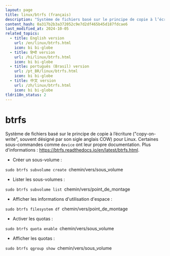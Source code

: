 ```yaml
---
layout: page
title: linux/btrfs (français)
description: "Système de fichiers basé sur le principe de copie à l’écriture (\"copy-on-write\", souvent désigné par son sigle anglais COW) pour Linux."
content_hash: 0a317b2b3a372052c9e7d2df465b45d187fdcae6
last_modified_at: 2024-10-05
related_topics:
  - title: English version
    url: /en/linux/btrfs.html
    icon: bi bi-globe
  - title: हिन्दी version
    url: /hi/linux/btrfs.html
    icon: bi bi-globe
  - title: português (Brasil) version
    url: /pt_BR/linux/btrfs.html
    icon: bi bi-globe
  - title: 中文 version
    url: /zh/linux/btrfs.html
    icon: bi bi-globe
tldri18n_status: 2
---
```

# btrfs

Système de fichiers basé sur le principe de copie à l’écriture ("copy-on-write", souvent désigné par son sigle anglais COW) pour Linux.
Certaines sous-commandes comme `device` ont leur propre documentation.
Plus d'informations : <https://btrfs.readthedocs.io/en/latest/btrfs.html>.

- Créer un sous-volume :

`sudo btrfs subvolume create `<span class="tldr-var badge badge-pill bg-dark-lm bg-white-dm text-white-lm text-dark-dm font-weight-bold">chemin/vers/sous_volume</span>

- Lister les sous-volumes :

`sudo btrfs subvolume list `<span class="tldr-var badge badge-pill bg-dark-lm bg-white-dm text-white-lm text-dark-dm font-weight-bold">chemin/vers/point_de_montage</span>

- Afficher les informations d'utilisation d'espace :

`sudo btrfs filesystem df `<span class="tldr-var badge badge-pill bg-dark-lm bg-white-dm text-white-lm text-dark-dm font-weight-bold">chemin/vers/point_de_montage</span>

- Activer les quotas :

`sudo btrfs quota enable `<span class="tldr-var badge badge-pill bg-dark-lm bg-white-dm text-white-lm text-dark-dm font-weight-bold">chemin/vers/sous_volume</span>

- Afficher les quotas :

`sudo btrfs qgroup show `<span class="tldr-var badge badge-pill bg-dark-lm bg-white-dm text-white-lm text-dark-dm font-weight-bold">chemin/vers/sous_volume</span>
